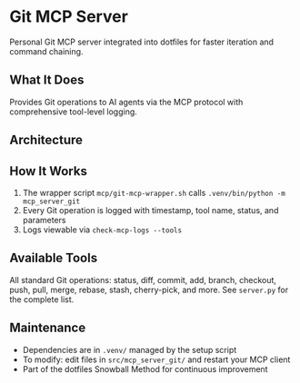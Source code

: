# Git MCP Server

Personal Git MCP server integrated into dotfiles for faster iteration and command chaining.

## What It Does

Provides Git operations to AI agents via the MCP protocol with comprehensive tool-level logging.

## Architecture

## How It Works

1. The wrapper script `mcp/git-mcp-wrapper.sh` calls `.venv/bin/python -m mcp_server_git`
2. Every Git operation is logged with timestamp, tool name, status, and parameters
3. Logs viewable via `check-mcp-logs --tools`

## Available Tools

All standard Git operations: status, diff, commit, add, branch, checkout, push, pull, merge, rebase, stash, cherry-pick, and more. See `server.py` for the complete list.

## Maintenance

- Dependencies are in `.venv/` managed by the setup script
- To modify: edit files in `src/mcp_server_git/` and restart your MCP client
- Part of the dotfiles Snowball Method for continuous improvement
